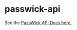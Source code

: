passwick-api
=============

See the [PassWick API Docs here.](https://cucreekco.github.io/passwick-docs/)
